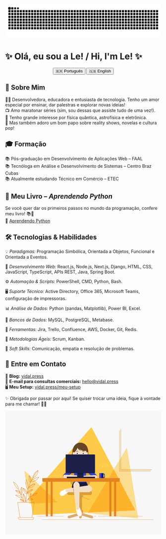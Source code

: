 <picture>
  <source media="(prefers-color-scheme: dark)" srcset="https://raw.githubusercontent.com/davinyleticia/davinyleticia/output/github-contribution-grid-snake-dark.svg">
  <source media="(prefers-color-scheme: light)" srcset="https://raw.githubusercontent.com/davinyleticia/davinyleticia/output/github-contribution-grid-snake.svg">
  <img alt="github contribution grid snake animation" src="https://raw.githubusercontent.com/davinyleticia/davinyleticia/output/github-contribution-grid-snake.svg">
</picture>

# ✨ Olá, eu sou a Le! / Hi, I'm Le! ✨

<div align="center">
  <button onclick="showSection('pt')">🇧🇷 Português</button>
  <button onclick="showSection('en')">🇬🇧 English</button>
</div>

<div id="pt">

## 🌟 Sobre Mim

👩‍💻 Desenvolvedora, educadora e entusiasta de tecnologia. Tenho um amor especial por ensinar, dar palestras e explorar novas ideias!  
📺 Amo maratonar séries (sim, sou dessas que assiste tudo de uma vez!).  
🔭 Tenho grande interesse por física quântica, astrofísica e eletrônica.  
💬 Mas também adoro um bom papo sobre reality shows, novelas e cultura pop!

## 🎓 Formação

📚 Pós-graduação em Desenvolvimento de Aplicações Web – FAAL  
📚 Tecnóloga em Análise e Desenvolvimento de Sistemas – Centro Braz Cubas  
📚 Atualmente estudando Técnico em Comércio – ETEC  

## 📖 Meu Livro – *Aprendendo Python*

Se você quer dar os primeiros passos no mundo da programação, confere meu livro! 📚🐍  
📌 [Aprendendo Python](https://aprendendo-python.vidal.press)

## 🛠️ Tecnologias & Habilidades

💡 *Paradigmas:* Programação Simbólica, Orientada a Objetos, Funcional e Orientada a Eventos. 

🎨 *Desenvolvimento Web:* React.js, Node.js, Next.js, Django, HTML, CSS, JavaScript, TypeScript, APIs REST, Java, Spring Boot.

⚙️ *Automação & Scripts:* PowerShell, CMD, Python, Bash.  

🖥️ *Suporte Técnico:* Active Directory, Office 365, Microsoft Teams, configuração de impressoras.  

📊 *Análise de Dados:* Python (pandas, Matplotlib), Power BI, Excel.  

💾 *Bancos de Dados:* MySQL, PostgreSQL, Metabase.  

🚀 *Ferramentas:* Jira, Trello, Confluence, AWS, Docker, Git, Redis.  

📌 *Metodologias Ágeis:* Scrum, Kanban.  

💖 *Soft Skills:* Comunicação, empatia e resolução de problemas.

## 💌 Entre em Contato
 
📝 **Blog:** [vidal.press](https://vidal.press)  
📧 **E-mail para consultas comerciais:** [hello@vidal.press](mailto:hello@vidal.press)  
🖥️ **Meu Setup:** [vidal.press/meu-setup](https://vidal.press/meu-setup)  

✨ Obrigada por passar por aqui! Se quiser trocar uma ideia, fique à vontade para me chamar! 🚀💜
</div>

<div id="en" style="display:none;">

## 🌟 About Me

👩‍💻 Developer, educator, and tech enthusiast. I have a special love for teaching, speaking, and exploring new ideas!  
📺 I love binge-watching series (yes, I'm the kind of person who watches everything at once!).  
🔭 I have a great interest in quantum physics, astrophysics, and electronics.  
💬 But I also love chatting about reality shows, soap operas, and pop culture!

## 🎓 Education

📚 Postgraduate in Web Application Development – FAAL  
📚 Technologist in Systems Analysis and Development – Centro Braz Cubas  
📚 Currently studying Technical Commerce – ETEC  

## 📖 My Book – *Learning Python*

If you want to take your first steps into programming, check out my book! 📚🐍  
📌 [Learning Python](https://aprendendo-python.vidal.press)

## 🛠️ Technologies & Skills

💡 *Programming Paradigms:* Symbolic, Object-Oriented, Functional, and Event-Driven Programming.  

🎨 *Web Development:* React.js, Node.js, Next.js, Django, HTML, CSS, JavaScript, TypeScript, REST APIs, Java, Spring Boot. 

⚙️ *Automation & Scripting:* PowerShell, CMD, Python, Bash.  

🖥️ *Technical Support:* Active Directory, Office 365, Microsoft Teams, printer configuration. 

📊 *Data Analysis:* Python (pandas, Matplotlib), Power BI, Excel.  

💾 *Databases:* MySQL, PostgreSQL, Metabase.  

🚀 *Tools:* Jira, Trello, Confluence, AWS, Docker, Git, Redis.  

📌 *Agile Methodologies:* Scrum, Kanban.  

💖 *Soft Skills:* Communication, empathy, and problem-solving.

## 💌 Contact Me
 
📝 **Blog:** [vidal.press](https://vidal.press)  
📧 **Email for business inquiries:** [hello@vidal.press](mailto:hello@vidal.press)  
🖥️ **My Setup:** [vidal.press/meu-setup](https://vidal.press/meu-setup)  

✨ Thanks for stopping by! If you want to chat, feel free to reach out! 🚀💜
</div>

<div align="center">
  <img src="code.gif" width="100%" height="400px">
</div>
